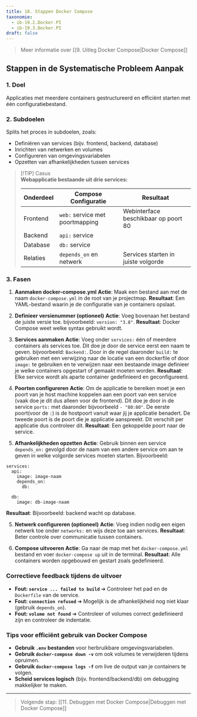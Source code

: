 ```yaml
---
title: 10. Stappen Docker Compose
taxonomie:
  - ib-19.2.Docker.PI
  - ib-19.3.Docker.PI
draft: false
---
```


> Meer informatie over [[9. Uitleg Docker Compose|Docker Compose]]

## Stappen in de Systematische Probleem Aanpak
### 1. Doel
Applicaties met meerdere containers gestructureerd en efficiënt starten met één configuratiebestand.

### 2. Subdoelen
Splits het proces in subdoelen, zoals:
  - Definiëren van services (bijv. frontend, backend, database)
  - Inrichten van netwerken en volumes
  - Configureren van omgevingsvariabelen
  - Opzetten van afhankelijkheden tussen services

> [!TIP] Casus  
> **Webapplicatie bestaande uit drie services:**  
> 
> | Onderdeel     | Compose Configuratie             | Resultaat                                |  
> |---------------|----------------------------------|-------------------------------------------|  
> | Frontend      | `web:` service met poortmapping  | Webinterface beschikbaar op poort 80      |  
> | Backend       | `api:` service  |  |  
> | Database      | `db:` service        | |  
> | Relaties      | `depends_on` en netwerk          | Services starten in juiste volgorde       |

### 3. Fasen  

1. **Aanmaken docker-compose.yml**
   **Actie**: Maak een bestand aan met de naam `docker-compose.yml` in de root van je projectmap.
   **Resultaat**: Een YAML-bestand waarin je de configuratie van je containers opslaat.

2. **Definieer versienummer (optioneel)**
   **Actie**: Voeg bovenaan het bestand de juiste versie toe. bijvoorbeeld:  `version: "3.8"`.
   **Resultaat**: Docker Compose weet welke syntax gebruikt wordt.

3. **Services aanmaken**
   **Actie**: Voeg onder `services:` één of meerdere containers als services toe. Dit doe je door de service eerst een naam te geven. bijvoorbeeld: `Backend:`. Door in de regel daaronder `build:` te gebruiken met een verwijzing naar de locatie van een dockerfile of door `image:` te gebruiken en te verwijzen naar een bestaande image definieer je welke containers opgestart of gemaakt moeten worden.
   **Resultaat**: Elke service wordt als aparte container gedefinieerd en geconfigureerd.

4. **Poorten configureren**
   **Actie**: Om de applicatie te bereiken moet je een poort van je host machine koppelen aan een poort van een service (vaak doe je dit dus alleen voor de frontend). Dit doe je door in de service `ports:` met daaronder bijvoorbeeld `- "80:80"`. De eerste poort(voor de `:`) is de hostpoort vanuit waar jij je applicatie benadert. De tweede poort is de poort die je applicatie aanspreekt. Dit verschilt per applicatie dus controleer dit.
   **Resultaat**: Een gekoppelde poort naar de service.

6. **Afhankelijkheden opzetten**
   **Actie**: Gebruik binnen een service `depends_on:` gevolgd door de naam van een andere service om aan te geven in welke volgorde services moeten starten. Bijvoorbeeld:
```
services:
  api:
    image: image-naam
    depends_on:
      db:

  db:
    image: db-image-naam
```
   **Resultaat**: Bijvoorbeeld: backend wacht op database.

5. **Netwerk configureren (optioneel)**
   **Actie**: Voeg indien nodig een eigen netwerk toe onder `networks:` en wijs deze toe aan services.
   **Resultaat**: Beter controle over communicatie tussen containers.

6. **Compose uitvoeren**
   **Actie**: Ga naar de map met het `docker-compose.yml` bestand en voer `docker-compose up` uit in de terminal.
   **Resultaat**: Alle containers worden opgebouwd en gestart zoals gedefinieerd.

### Correctieve feedback tijdens de uitvoer
- **Fout: `service ... failed to build`** ➔ Controleer het pad en de `Dockerfile` van de service.
- **Fout: `connection refused`** ➔ Mogelijk is de afhankelijkheid nog niet klaar (gebruik `depends_on`).
- **Fout: `volume not found`** ➔ Controleer of volumes correct gedefinieerd zijn en controleer de indentatie.

### Tips voor efficiënt gebruik van Docker Compose
- **Gebruik `.env` bestanden** voor herbruikbare omgevingsvariabelen.
- **Gebruik `docker-compose down -v`** om ook volumes te verwijderen tijdens opruimen.
- **Gebruik `docker-compose logs -f`** om live de output van je containers te volgen.
- **Scheid services logisch** (bijv. frontend/backend/db) om debugging makkelijker te maken.

---

> Volgende stap: [[11. Debuggen met Docker Compose|Debuggen met Docker Compose]]
